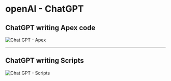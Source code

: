# openAI - ChatGPT

## ChatGPT writing Apex code

![Chat GPT - Apex](https://github.com/mohan-chinnappan-n/openGPT/blob/main/sfdc/openGPT-sf-1.webm.gif?raw=true)


----

## ChatGPT writing Scripts
![Chat GPT - Scripts](https://github.com/mohan-chinnappan-n/openGPT/blob/main/sfdc/chatGPT-script-1.webm.gif?raw=true)